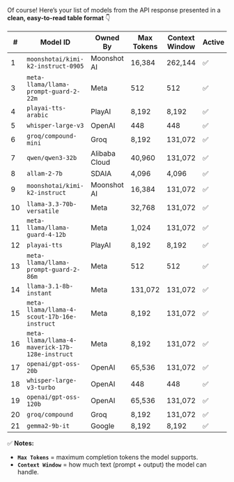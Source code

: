 Of course! Here’s your list of models from the API response presented in a **clean, easy-to-read table format** 👇

| #  | Model ID                                        | Owned By        | Max Tokens | Context Window | Active | Created (Timestamp) |
| -- | ----------------------------------------------- | --------------- | ---------- | -------------- | ------ | ------------------- |
| 1  | `moonshotai/kimi-k2-instruct-0905`              | Moonshot AI     | 16,384     | 262,144        | ✅      | 1757046093          |
| 3  | `meta-llama/llama-prompt-guard-2-22m`           | Meta            | 512        | 512            | ✅      | 1748632101          |
| 4  | `playai-tts-arabic`                             | PlayAI          | 8,192      | 8,192          | ✅      | 1740682783          |
| 5  | `whisper-large-v3`                              | OpenAI          | 448        | 448            | ✅      | 1693721698          |
| 6  | `groq/compound-mini`                            | Groq            | 8,192      | 131,072        | ✅      | 1756949707          |
| 7  | `qwen/qwen3-32b`                                | Alibaba Cloud   | 40,960     | 131,072        | ✅      | 1748396646          |
| 8  | `allam-2-7b`                                    | SDAIA           | 4,096      | 4,096          | ✅      | 1737672203          |
| 9  | `moonshotai/kimi-k2-instruct`                   | Moonshot AI     | 16,384     | 131,072        | ✅      | 1752435491          |
| 10 | `llama-3.3-70b-versatile`                       | Meta            | 32,768     | 131,072        | ✅      | 1733447754          |
| 11 | `meta-llama/llama-guard-4-12b`                  | Meta            | 1,024      | 131,072        | ✅      | 1746743847          |
| 12 | `playai-tts`                                    | PlayAI          | 8,192      | 8,192          | ✅      | 1740682771          |
| 13 | `meta-llama/llama-prompt-guard-2-86m`           | Meta            | 512        | 512            | ✅      | 1748632165          |
| 14 | `llama-3.1-8b-instant`                          | Meta            | 131,072    | 131,072        | ✅      | 1693721698          |
| 15 | `meta-llama/llama-4-scout-17b-16e-instruct`     | Meta            | 8,192      | 131,072        | ✅      | 1743874824          |
| 16 | `meta-llama/llama-4-maverick-17b-128e-instruct` | Meta            | 8,192      | 131,072        | ✅      | 1743877158          |
| 17 | `openai/gpt-oss-20b`                            | OpenAI          | 65,536     | 131,072        | ✅      | 1754407957          |
| 18 | `whisper-large-v3-turbo`                        | OpenAI          | 448        | 448            | ✅      | 1728413088          |
| 19 | `openai/gpt-oss-120b`                           | OpenAI          | 65,536     | 131,072        | ✅      | 1754408224          |
| 20 | `groq/compound`                                 | Groq            | 8,192      | 131,072        | ✅      | 1756949530          |
| 21 | `gemma2-9b-it`                                  | Google          | 8,192      | 8,192          | ✅      | 1693721698          |

✅ **Notes:**

* **`Max Tokens`** = maximum completion tokens the model supports.
* **`Context Window`** = how much text (prompt + output) the model can handle.

